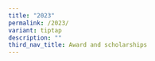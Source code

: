 ```yaml
---
title: "2023"
permalink: /2023/
variant: tiptap
description: ""
third_nav_title: Award and scholarships
---
```

